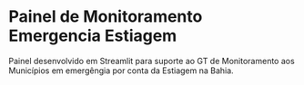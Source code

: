 # Painel de Monitoramento Emergencia Estiagem
Painel desenvolvido em Streamlit para suporte ao GT de Monitoramento aos Municípios em emergêngia por conta da Estiagem na Bahia.
